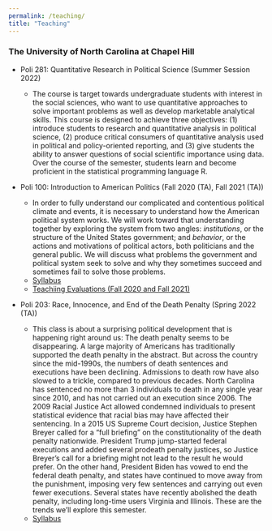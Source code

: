 ```yaml
---
permalink: /teaching/
title: "Teaching"
---
```


### The University of North Carolina at Chapel Hill
- Poli 281: Quantitative Research in Political Science (Summer Session 2022)
    -  The course is target towards undergraduate students with interest in the social sciences, who want to use quantitative approaches to solve important problems as well as develop marketable analytical skills. This course is designed to achieve three objectives: (1) introduce students to research and quantitative analysis in political science, (2) produce critical consumers of quantitative analysis used in political and policy-oriented reporting, and (3) give students the ability to answer questions of social scientific importance using data. Over the course of the semester, students learn and become proficient in the statistical programming language R. 
 
        
- Poli 100: Introduction to American Politics (Fall 2020 (TA), Fall 2021 (TA))
    - In order to fully understand our complicated and contentious political climate and events, it is necessary to understand how the American political system works. We will work toward that understanding together by exploring the system from two angles: *institutions*, or the structure of the United States government; and *behavior*, or the actions and motivations of political actors, both politicians and the general public. We will discuss what problems the government and political system seek to solve and why they sometimes succeed and sometimes fail to solve those problems.
    - [Syllabus](/files/poli100_syllabus_fall2021.pdf)
    - [Teachiing Evaluations (Fall 2020 and Fall 2021)](/files/poli100_taevals.pdf)

- Poli 203: Race, Innocence, and End of the Death Penalty (Spring 2022 (TA))
    - This class is about a surprising political development that is happening right around us: The death penalty seems to be disappearing. A large majority of Americans has traditionally supported the death penalty in the abstract. But across the country since the mid-1990s, the numbers of death sentences and executions have been declining. Admissions to death row have also slowed to a trickle, compared to previous decades. North Carolina has sentenced no more than 3 individuals to death in any single year since 2010, and has not carried out an execution since 2006. The 2009 Racial Justice Act allowed condemned individuals to present statistical evidence that racial bias may have affected their sentencing. In a 2015 US Supreme Court decision, Justice Stephen Breyer called for a “full briefing” on the constitutionality of the death penalty nationwide. President Trump jump-started federal executions and added several prodeath penalty justices, so Justice Breyer’s call for a briefing might not lead to the result he would prefer. On the other hand, President Biden has vowed to end the federal death penalty, and states have continued to move away from the punishment, imposing very few sentences and carrying
out even fewer executions. Several states have recently abolished the death penalty, including long-time users Virginia and Illinois. These are the trends we’ll explore this semester.
    - [Syllabus](/files/poli203_syllabus_sp2022.pdf)
 
